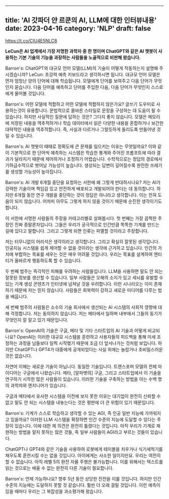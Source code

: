 
---
title: 'AI 갓파더 얀 르쿤의 AI, LLM에 대한 인터뷰내용'
date: 2023-04-16
category: 'NLP'
draft: false
---
https://t.co/CIU4E5NLC8

**LeCun은 AI 업계에서 가장 저명한 과학자 중 한 명이며 ChatGPT와 같은 AI 챗봇이 사용하는 기본 기술의 기능을 과장하는 사람들을 노골적으로 비판해 왔습니다.**

Barron's: ChatGPT와 대규모 언어 모델(LLM)의 기술이 어떻게 작동하는지 설명해 주시겠습니까?
LeCun: 초강력 예측 키보드라고 생각하시면 됩니다. 대규모 언어 모델은 먼저 엄청난 양의 단어에 대해 학습됩니다. 모델에게 단어를 보여주고 다음 단어가 무엇인지 묻습니다. 다음 단어를 예측하고 단어를 주입한 다음, 다음 단어가 무엇인지 스스로에게 물어볼 것입니다.

Barron's: 어떤 모델에 적합하고 어떤 모델에 적합하지 않은가요?
글쓰기 도우미로 사용하는것이 유용합니다. 문법적으로 올바른 스타일로 문장을 구성하는 데 도움이 될 수 있습니다. 하지만 사실적인 질문에 답하는 것은? 그다지 좋지 않습니다. 모델은 메모리에 저장된 내용을 역추적하거나 학습 데이터에서 읽은 다양한 내용을 혼합하거나 보간한 대략적인 내용을 역추적합니다. 즉, 사실과 다르거나 그럴듯하게 들리도록 만들어낸 것일 수 있습니다.

Barron's: AI 챗봇이 때때로 정확도에 큰 문제를 일으키는 이유는 무엇일까요?
이와 같이 기본적으로 한 단어씩 예측하는 시스템은 학습한 통계와 주어진 프롬프트에 따라 결과가 달라지기 때문에 제어하거나 조정하기 어렵습니다.
수학적으로는 정답의 경로에서 기하급수적으로 벗어날 가능성이 높습니다. 생성되는 답변이 길어질수록 완전한 쓰레기를 생성할 가능성이 높아집니다.

Barron's: AI 개발 6개월 중단을 요청하는 서한에 왜 그렇게 반대하시나요?
저는 AI가 강력한 기술이며 책임감 있고 안전하게 배포되고 개발되어야 한다는 데 동의합니다. 하지만 6개월 동안 연구 개발을 중단하는 것이 정답은 아니라고 생각합니다. 이는 전혀 도움이 되지 않습니다. 어차피 아무도 그렇게 하지 않을 것이기 때문에 순진한 생각이기도 합니다.

이 서한에 서명한 사람들의 주장을 카테고리별로 살펴봅시다. 첫 번째는 가장 끔찍한 주장인 진짜 종말론자입니다. 그들은 우리가 궁극적으로 인간만큼 똑똑한 기계를 만드는 길에 있다고 말합니다. 그리고 그렇게 되면 인류는 파멸할 것이라고 주장합니다.

저는 터무니없이 어리석은 생각이라고 생각합니다. 그리고 확실히 잘못된 생각입니다. 인공지능 시스템을 쉽게 제어할 수 없을 것이라는 생각에 근거하고 있습니다. 인간의 가치에 부합하는 목표를 세우는 것은 매우 어려울 것입니다. 우리는 목표를 설계하여 엔티티가 올바르게 행동하도록 할 수 있습니다.

두 번째 범주는 즉각적인 피해를 우려하는 사람들입니다. LLM을 사용하면 말도 안 되는 잘못된 정보를 생산할 수 있습니다. 일부 사람들은 오해의 소지가 있고 세뇌를 유발할 수 있는 기계 생성 콘텐츠가 인터넷에 넘쳐날 것을 우려합니다. 이런 시나리오는 이미 존재하기 때문에 저는 믿지 않습니다. 사람들은 회복력이 강하고 새로운 미디어를 다루는 법을 배웁니다.

세 번째 범주의 사람들은 소수의 기술 회사에서 생산되는 AI 시스템의 사회적 영향에 대해 걱정합니다. 저는 동의하지 않습니다. 저는 메타에서 일하며 내부에서 그들의 동기가 무엇인지 잘 알고 있기 때문입니다.

Barron's: OpenAI의 기술은 구글, 메타 및 기타 스타트업의 AI 기술과 어떻게 비교되나요?
OpenAI는 이러한 대규모 시스템을 훈련하고 사용자들의 피드백을 통해 미세 조정하는 과정을 남들보다 일찍 시작했기 때문에 조금 더 앞서나가는 것처럼 보입니다. 하지만 ChatGPT나 GPT4가 대중에게 공개되었다는 사실 외에는 놀랍거나 초비밀스러운 것은 없습니다.

자연어 이해는 새로운 기술이 아닙니다. 동일한 기술입니다. 트랜스포머 모델의 전체 아이디어는 구글에서 나왔습니다. 메타, [알파벳의] 구글, 그리고 스타트업에서 이 기술을 연구하기 시작한 많은 사람들이 있습니다. 이러한 기술을 구축하는 방법을 아는 수백 명의 과학자와 엔지니어가 있습니다.

구글과 메타에서 유사한 시스템을 이전에 보지 못한 이유는 대기업이 완전히 신뢰할 수 없고 말도 안 되는 시스템을 내놓는다는 것은 평판에 더 큰 위험이 있기 때문입니다.

Barron's: 기계가 스스로 학습하고 생각할 수 있는 AGI, 즉 인공 일반 지능에 가까워지고 있을까요?
이러한 LLM 시스템을 확장하면 인간 수준의 지능에 도달할 수 있다는 주장이 있습니다. 이에 대한 제 의견은 완전히 틀렸다는 것입니다. 아직 우리가 기계로 재현하는 방법을 알지 못하는 많은 것들, 즉 일부 사람들이 AGI라고 부르는 것들이 있습니다.

ChatGPT나 GPT4와 같은 기술을 사용하여 로봇에게 테이블을 치우거나 식기세척기를 채우도록 훈련시킬 수는 없을 것입니다. 아이에게는 사소한 일이지만요. 우리는 여전히 할 수 없습니다. 아직 레벨 5의 완전 자율 주행은 불가능합니다. 이를 위해서는 텍스트를 읽는 것으로는 배울 수 없는 완전히 다른 기술이 필요합니다.

Barron's: 언제 가능하나요?
향후 5년 동안 상당한 진전을 이룰 것입니다. 하지만 인간 수준의 지능에는 도달하지 못할 것 같습니다. 훨씬 더 오래 걸릴 것입니다. 이런 예측이 있을 때마다 우리는 그 복잡성을 과소평가해 왔습니다.